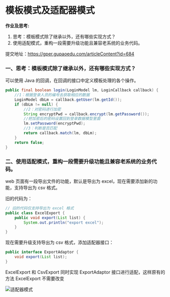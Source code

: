 # 模板模式及适配器模式

__作业及思考:__

1. 思考：模板模式除了继承以外，还有哪些实现方式？
2. 使用适配模式，重构一段需要升级功能且兼容老系统的业务代码。

提交地址：<https://gper.gupaoedu.com/articleContent?id=684>

### 一、思考：模板模式除了继承以外，还有哪些实现方式？

可以使用 Java 的回调，在回调的接口中定义模板处理的各个操作。

```java
public final boolean login(LoginModel lm, LoginCallback callback) {
    //1：根据登录人员的编号去获取相应的数据
    LoginModel dbLm = callback.getUser(lm.getId());
    if (dbLm != null) {
        //2：对密码进行加密
        String encryptPwd = callback.encrypt(lm.getPassword());
        //把加密后的密码设置回到登录数据模型里面
        lm.setPassword(encryptPwd);
        //3：判断是否匹配
        return callback.match(lm, dbLm);
    }
    return false;
}
```

### 二、使用适配模式，重构一段需要升级功能且兼容老系统的业务代码。

web 页面有一段导出文件的功能，默认是导出为 excel，现在需要添加新的功能，支持导出为 csv 格式。

旧的代码为：

```java
// 旧的代码仅支持导出为 excel 格式
public class ExcelExport {
    public void export(List list) {
        System.out.println("export excel");
    }
}
```

现在需要升级支持导出为 csv 格式，添加适配器接口：

```java
public interface ExportAdaptor {
    void export(List list);
}
```

ExcelExport 和 CsvExport 同时实现 ExportAdaptor 接口进行适配，这样原有的方法 ExcelExport 不需要改变

![适配器模式](https://img2018.cnblogs.com/blog/1322310/201903/1322310-20190323193505639-719691779.png)
